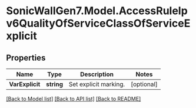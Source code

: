 # SonicWallGen7.Model.AccessRuleIpv6QualityOfServiceClassOfServiceExplicit

## Properties

Name | Type | Description | Notes
------------ | ------------- | ------------- | -------------
**VarExplicit** | **string** | Set explicit marking. | [optional] 

[[Back to Model list]](../README.md#documentation-for-models) [[Back to API list]](../README.md#documentation-for-api-endpoints) [[Back to README]](../README.md)

